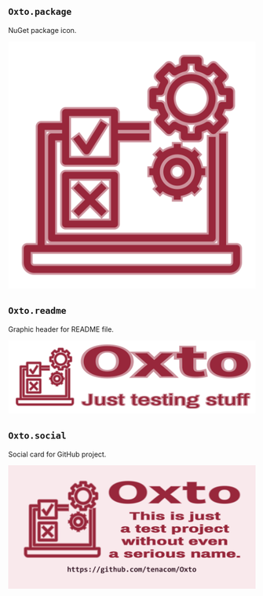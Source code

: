 ## `Oxto.package`

NuGet package icon.

![Oxto.package.png](Oxto.package.png)

## `Oxto.readme`

Graphic header for README file.

![Oxto.readme.png](Oxto.readme.png)

## `Oxto.social`

Social card for GitHub project.

![Oxto.social.png](Oxto.social.png)
